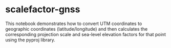 # scalefactor-gnss
This notebook demonstrates how to convert UTM coordinates to geographic coordinates (latitude/longitude) and then calculates the corresponding projection scale and sea-level elevation factors for that point using the pyproj library.

